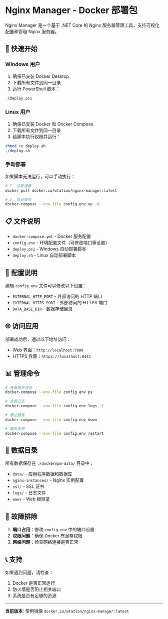 # Nginx Manager - Docker 部署包

Nginx Manager 是一个基于 .NET Core 的 Nginx 服务器管理工具，支持可视化配置和管理 Nginx 服务器。

## 🚀 快速开始

### Windows 用户

1. 确保已安装 Docker Desktop
2. 下载所有文件到同一目录
3. 运行 PowerShell 脚本：

```powershell
.\deploy.ps1
```

### Linux 用户

1. 确保已安装 Docker 和 Docker Compose
2. 下载所有文件到同一目录
3. 给脚本执行权限并运行：

```bash
chmod +x deploy.sh
./deploy.sh
```

### 手动部署

如果脚本无法运行，可以手动执行：

```bash
# 1. 拉取镜像
docker pull docker.io/wtation/nginx-manager:latest

# 2. 启动服务
docker-compose --env-file config.env up -d
```

## 📋 文件说明

- `docker-compose.yml` - Docker 服务配置
- `config.env` - 环境配置文件（可修改端口等设置）
- `deploy.ps1` - Windows 自动部署脚本
- `deploy.sh` - Linux 自动部署脚本

## 🔧 配置说明

编辑 `config.env` 文件可以修改以下设置：

- `EXTERNAL_HTTP_PORT` - 外部访问的 HTTP 端口
- `EXTERNAL_HTTPS_PORT` - 外部访问的 HTTPS 端口
- `DATA_BASE_DIR` - 数据存储目录

## 🌐 访问应用

部署成功后，通过以下地址访问：

- Web 界面：`http://localhost:7000`
- HTTPS 界面：`https://localhost:8443`

## 📊 管理命令

```bash
# 查看服务状态
docker-compose --env-file config.env ps

# 查看日志
docker-compose --env-file config.env logs -f

# 停止服务
docker-compose --env-file config.env down

# 重启服务
docker-compose --env-file config.env restart
```

## 📁 数据目录

所有数据保存在 `./dockernpm-data/` 目录中：

- `data/` - 应用程序数据和数据库
- `nginx-instances/` - Nginx 实例配置
- `ssl/` - SSL 证书
- `logs/` - 日志文件
- `www/` - Web 根目录

## 🐛 故障排除

1. **端口占用**：修改 `config.env` 中的端口设置
2. **权限问题**：确保 Docker 有足够权限
3. **网络问题**：检查网络连接是否正常

## 📞 支持

如果遇到问题，请检查：

1. Docker 是否正常运行
2. 防火墙是否阻止相关端口
3. 系统是否有足够的资源

---

**当前版本**: 使用镜像 `docker.io/wtation/nginx-manager:latest`
